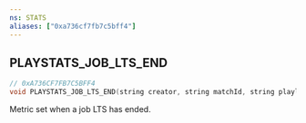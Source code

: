 ```yaml
---
ns: STATS
aliases: ["0xa736cf7fb7c5bff4"]
---
```

## PLAYSTATS_JOB_LTS_END

```c
// 0xA736CF7FB7C5BFF4
void PLAYSTATS_JOB_LTS_END(string creator, string matchId, string playlistid);
```

Metric set when a job LTS has ended.

